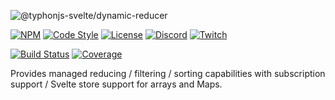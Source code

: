 ![@typhonjs-svelte/dynamic-reducer](https://i.imgur.com/Yh7xn6H.jpg)

[![NPM](https://img.shields.io/npm/v/@typhonjs-svelte/dynamic-reducer.svg?label=npm)](https://www.npmjs.com/package/@typhonjs-svelte/dynamic-reducer)
[![Code Style](https://img.shields.io/badge/code%20style-allman-yellowgreen.svg?style=flat)](https://en.wikipedia.org/wiki/Indent_style#Allman_style)
[![License](https://img.shields.io/badge/license-MPLv2-yellowgreen.svg?style=flat)](https://github.com/typhonjs-svelte/dynamic-reducer/blob/main/LICENSE)
[![Discord](https://img.shields.io/discord/737953117999726592?label=TyphonJS%20Discord)](https://discord.gg/mnbgN8f)
[![Twitch](https://img.shields.io/twitch/status/typhonrt?style=social)](https://www.twitch.tv/typhonrt)

[![Build Status](https://github.com/typhonjs-svelte/dynamic-reducer/workflows/CI/CD/badge.svg)](#)
[![Coverage](https://img.shields.io/codecov/c/github/typhonjs-svelte/dynamic-reducer.svg)](https://codecov.io/github/typhonjs-svelte/dynamic-reducer)


Provides managed reducing / filtering / sorting capabilities with subscription support / Svelte store support for 
arrays and Maps.
